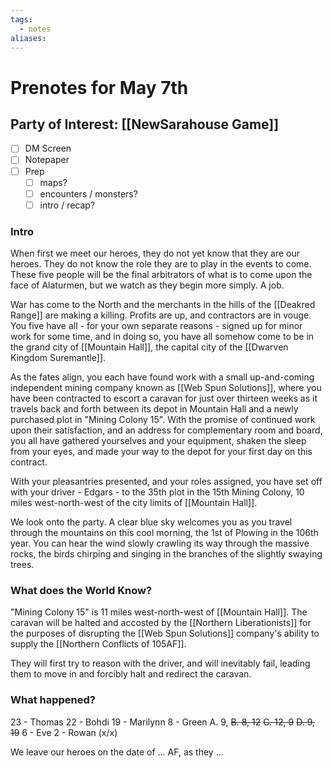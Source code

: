 ```yaml
---
tags:
  - notes
aliases:
---
```


# Prenotes for May 7th
## Party of Interest: [[NewSarahouse Game]]
- [ ] DM Screen
- [ ] Notepaper
- [ ] Prep
	- [ ] maps?
	- [ ] encounters / monsters?
	- [ ] intro / recap?

### Intro
When first we meet our heroes, they do not yet know that they are our heroes. They do not know the role they are to play in the events to come. These five people will be the final arbitrators of what is to come upon the face of Alaturmen, but we watch as they begin more simply. A job.

War has come to the North and the merchants in the hills of the [[Deakred Range]] are making a killing. Profits are up, and contractors are in vouge. You five have all - for your own separate reasons - signed up for minor work for some time, and in doing so, you have all somehow come to be in the grand city of [[Mountain Hall]], the capital city of the [[Dwarven Kingdom Suremantle]]. 

As the fates align, you each have found work with a small up-and-coming independent mining company known as [[Web Spun Solutions]], where you have been contracted to escort a caravan for just over thirteen weeks as it travels back and forth between its depot in Mountain Hall and a newly purchased plot in "Mining Colony 15". With the promise of continued work upon their satisfaction, and an address for complementary room and board, you all have gathered yourselves and your equipment, shaken the sleep from your eyes, and made your way to the depot for your first day on this contract.

With your pleasantries presented, and your roles assigned, you have set off with your driver - Edgars - to the 35th plot in the 15th Mining Colony, 10 miles west-north-west of the city limits of [[Mountain Hall]]. 

We look onto the party. A clear blue sky welcomes you as you travel through the mountains on this cool morning, the 1st of Plowing in the 106th year. You can hear the wind slowly crawling its way through the massive rocks, the birds chirping and singing in the branches of the slightly swaying trees.

### What does the World Know?
"Mining Colony 15" is 11 miles west-north-west of [[Mountain Hall]].
The caravan will be halted and accosted by the [[Northern Liberationists]] for the purposes of disrupting the [[Web Spun Solutions]] company's ability to supply the [[Northern Conflicts of 105AF]].

They will first try to reason with the driver, and will inevitably fail, leading them to move in and forcibly halt and redirect the caravan.

### What happened?

23 - Thomas
22 - Bohdi
19 - Marilynn
8 - Green
	A. 9, 
	 ~~B. 8, 12~~
	~~C. 12, 9~~
	~~D. 9, 19~~
6 - Eve
2 - Rowan (x/x)

We leave our heroes on the date of ... AF, as they ...